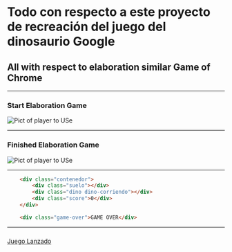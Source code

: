 # Todo con respecto a este proyecto de recreación del juego del dinosaurio Google

## All with respect to elaboration similar Game of Chrome

-----
### Start Elaboration Game
![Pict of player to USe](https://res.cloudinary.com/auo/image/upload/v1666926534/dino_qmccos.png)

-----

### Finished Elaboration Game
![Pict of player to USe](https://res.cloudinary.com/auo/image/upload/v1666934603/Game_oni1ru.png)

------

``` HTML
    <div class="contenedor">
        <div class="suelo"></div>
        <div class="dino dino-corriendo"></div>
        <div class="score">0</div>
    </div>

    <div class="game-over">GAME OVER</div>
```

-----


### 
[Juego Lanzado](https://game-dinosaurio.surge.sh/)
